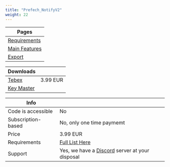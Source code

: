 ```yaml
---
title: "Prefech_NotifyV2"
weight: 22
---
```


Pages |
--- |
[Requirements](./requirments) |
[Main Features](./features) |
[Export](./export) |

Downloads | |
--- | -- |
[Tebex](https://prefech.tebex.io/package/4973197) | 3.99 EUR |
[Key Master](https://keymaster.fivem.net/asset-grants) | |

Info | |
-- | -- |
Code is accessible | No |
Subscription-based | No, only one time paymemt |
Price | 3.99 EUR |
Requirements | [Full List Here](./requirments.md) |
Support | Yes, we have a [Discord](https://discord.gg/prefech) server at your disposal